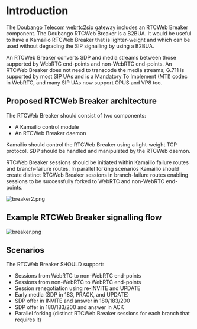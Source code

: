 # Introduction

The [Doubango Telecom](http://www.doubango.org)
[webrtc2sip](http://webrtc2sip.org/) gateway includes an RTCWeb Breaker
component. The Doubango RTCWeb Breaker is a B2BUA. It would be useful to
have a Kamailio RTCWeb Breaker that is lighter-weight and which can be
used without degrading the SIP signalling by using a B2BUA.

An RTCWeb Breaker converts SDP and media streams between those supported
by WebRTC end-points and non-WebRTC end-points. An RTCWeb Breaker does
not need to transcode the media streams; G.711 is supported by most SIP
UAs and is a Mandatory To Implement (MTI) codec in WebRTC, and many SIP
UAs now support OPUS and VP8 too.

## Proposed RTCWeb Breaker architecture

The RTCWeb Breaker should consist of two components:

- A Kamailio control module
- An RTCWeb Breaker daemon

Kamailio should control the RTCWeb Breaker using a light-weight TCP
protocol. SDP should be handled and manipulated by the RTCWeb daemon.

RTCWeb Breaker sessions should be initiated within Kamailio failure
routes and branch-failure routes. In parallel forking scenarios Kamailio
should create distinct RTCWeb Breaker sessions in branch-failure routes
enabling sessions to be successfully forked to WebRTC and non-WebRTC
end-points.

![breaker2.png](breaker2.png)

## Example RTCWeb Breaker signalling flow

![breaker.png](breaker.png)

## Scenarios

The RTCWeb Breaker SHOULD support:

- Sessions from WebRTC to non-WebRTC end-points
- Sessions from non-WebRTC to WebRTC end-points
- Session renegotiation using re-INVITE and UPDATE
- Early media (SDP in 183, PRACK, and UPDATE)
- SDP offer in INVITE and answer in 180/183/200
- SDP offer in 180/183/200 and answer in ACK
- Parallel forking (distinct RTCWeb Breaker sessions for each branch
    that requires it)
